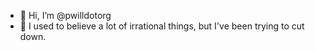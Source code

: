 - 👋 Hi, I’m @pwilldotorg
- 👀 I used to believe a lot of irrational things, but I've been trying to cut down. 
